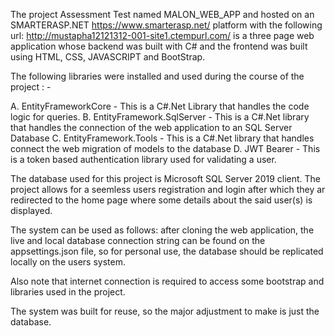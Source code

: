 The project Assessment Test named MALON_WEB_APP and hosted on an SMARTERASP.NET https://www.smarterasp.net/ platform with the following url: http://mustapha12121312-001-site1.ctempurl.com/ is a three page web application whose backend was built with C# and the frontend was built using HTML, CSS, JAVASCRIPT and BootStrap.

The following libraries were installed and used during the course of the project : -

  A. EntityFrameworkCore - This is a C#.Net Library that handles the code logic for queries.
  B. EntityFramework.SqlServer - This is a C#.Net library that handles the connection of the web application to an SQL Server Database
  C. EntityFramework.Tools - This is a C#.Net library that handles connect the web migration of models to the database
  D. JWT Bearer - This is a token based authentication library used for validating a user.
  
  The database used for this project is Microsoft SQL Server 2019 client. The project allows for a seemless users registration and login after which they ar redirected to the home page where some details about the said user(s) is displayed.
  
  
  The system can be used as follows: after cloning the web application, the live and local database connection string can be found on the appsettings.json file, so for personal use, the database should be replicated locally on the users system.
  
  Also note that internet connection is required to access some bootstrap and libraries used in the project.
  
  The system was built for reuse, so the major adjustment to make is just the database.
